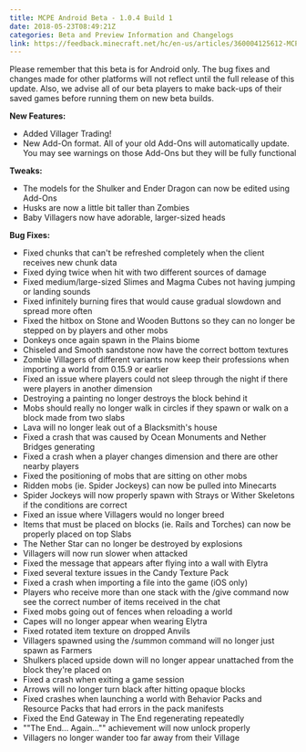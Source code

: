 ```yaml
---
title: MCPE Android Beta - 1.0.4 Build 1
date: 2018-05-23T08:49:21Z
categories: Beta and Preview Information and Changelogs
link: https://feedback.minecraft.net/hc/en-us/articles/360004125612-MCPE-Android-Beta-1-0-4-Build-1
---
```


Please remember that this beta is for Android only. The bug fixes and changes made for other platforms will not reflect until the full release of this update. Also, we advise all of our beta players to make back-ups of their saved games before running them on new beta builds.

**New Features:**

- Added Villager Trading!
- New Add-On format. All of your old Add-Ons will automatically update. You may see warnings on those Add-Ons but they will be fully functional

**Tweaks:**

- The models for the Shulker and Ender Dragon can now be edited using Add-Ons
- Husks are now a little bit taller than Zombies
- Baby Villagers now have adorable, larger-sized heads

**Bug Fixes:**

- Fixed chunks that can't be refreshed completely when the client receives new chunk data
- Fixed dying twice when hit with two different sources of damage 
- Fixed medium/large-sized Slimes and Magma Cubes not having jumping or landing sounds 
- Fixed infinitely burning fires that would cause gradual slowdown and spread more often
- Fixed the hitbox on Stone and Wooden Buttons so they can no longer be stepped on by players and other mobs 
- Donkeys once again spawn in the Plains biome
- Chiseled and Smooth sandstone now have the correct bottom textures
- Zombie Villagers of different variants now keep their professions when importing a world from 0.15.9 or earlier
- Fixed an issue where players could not sleep through the night if there were players in another dimension
- Destroying a painting no longer destroys the block behind it
- Mobs should really no longer walk in circles if they spawn or walk on a block made from two slabs
- Lava will no longer leak out of a Blacksmith's house
- Fixed a crash that was caused by Ocean Monuments and Nether Bridges generating 
- Fixed a crash when a player changes dimension and there are other nearby players
- Fixed the positioning of mobs that are sitting on other mobs 
- Ridden mobs (ie. Spider Jockeys) can now be pulled into Minecarts
- Spider Jockeys will now properly spawn with Strays or Wither Skeletons if the conditions are correct
- Fixed an issue where Villagers would no longer breed
- Items that must be placed on blocks (ie. Rails and Torches) can now be properly placed on top Slabs
- The Nether Star can no longer be destroyed by explosions
- Villagers will now run slower when attacked
- Fixed the message that appears after flying into a wall with Elytra
- Fixed several texture issues in the Candy Texture Pack
- Fixed a crash when importing a file into the game (iOS only)
- Players who receive more than one stack with the /give command now see the correct number of items received in the chat
- Fixed mobs going out of fences when reloading a world
- Capes will no longer appear when wearing Elytra 
- Fixed rotated item texture on dropped Anvils
- Villagers spawned using the /summon command will no longer just spawn as Farmers
- Shulkers placed upside down will no longer appear unattached from the block they're placed on
- Fixed a crash when exiting a game session
- Arrows will no longer turn black after hitting opaque blocks
- Fixed crashes when launching a world with Behavior Packs and Resource Packs that had errors in the pack manifests
- Fixed the End Gateway in The End regenerating repeatedly 
- ""The End… Again…"" achievement will now unlock properly 
- Villagers no longer wander too far away from their Village 

<div>

 

</div>
